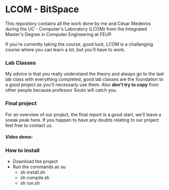 # LCOM - BitSpace

 This repository contains all the work done by me and César Medeiros during the UC - Computer's Laboratory (LCOM) from the Integrated Master's Degree in Computer Engineering at FEUP.

 If you're currently taking the course, good luck, LCOM is a challenging course where you can learn a lot, but you'll have to work.


### Lab Classes

 My advice is that you really understand the theory and always go to the last lab class with everything completed, good lab classes are the foundation to a good project as you'll necessarly use them. Also **don't try to copy** from other people because professor Souto will catch you. 


### Final project

 For an overview of our project, the final report is a good start, we'll leave a sneak peak here. 
 If you happen to have any doubts relating to our project feel free to contact us.

##### Video demo: 

### How to install

* Download the project
* Run the commands as su
  * sh install.sh
  * sh compile.sh
  * sh run.sh 
